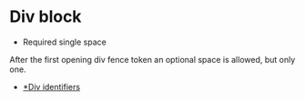 # Div block

* Required single space

After the first opening div fence token an optional space is allowed, but only one.

* [*Div identifiers](/45)
